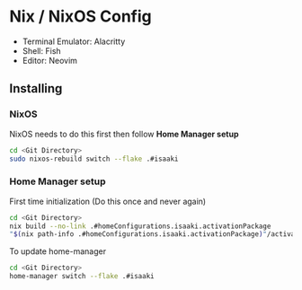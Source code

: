 # Nix / NixOS Config
- Terminal Emulator: Alacritty
- Shell: Fish
- Editor: Neovim

## Installing
### NixOS
NixOS needs to do this first then follow **Home Manager setup**
```sh
cd <Git Directory>
sudo nixos-rebuild switch --flake .#isaaki
```

### Home Manager setup
First time initialization (Do this once and never again)
```sh
cd <Git Directory>
nix build --no-link .#homeConfigurations.isaaki.activationPackage
"$(nix path-info .#homeConfigurations.isaaki.activationPackage)"/activate
```

To update home-manager
```sh
cd <Git Directory>
home-manager switch --flake .#isaaki
```
